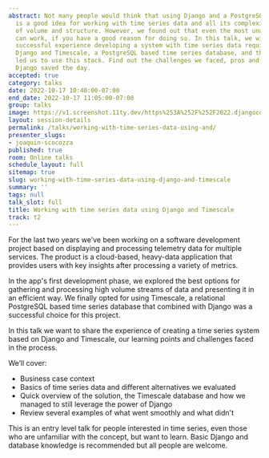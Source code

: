 ```yaml
---
abstract: Not many people would think that using Django and a PostgreSQL database
  is a good idea for working with time series data and all its complexity in terms
  of volume and structure. However, we found out that even the most unusual choices
  can work, if you have a good reason for doing so. In this talk, we will share our
  successful experience developing a system with time series data requirements using
  Django and Timescale, a PostgreSQL based time series database, and the reasons that
  led us to use this stack. Find out the challenges we faced, pros and cons, and how
  Django saved the day.
accepted: true
category: talks
date: 2022-10-17 10:40:00-07:00
end_date: 2022-10-17 11:05:00-07:00
group: talks
image: https://v1.screenshot.11ty.dev/https%253A%252F%252F2022.djangocon.us%252Fpresenters%252Fjoaquin-scocozza%252F
layout: session-details
permalink: /talks/working-with-time-series-data-using-and/
presenter_slugs:
- joaquin-scocozza
published: true
room: Online talks
schedule_layout: full
sitemap: true
slug: working-with-time-series-data-using-django-and-timescale
summary: ''
tags: null
talk_slot: full
title: Working with time series data using Django and Timescale
track: t2
---
```


For the last two years we’ve been working on a software development project based on displaying and processing telemetry data for multiple services. The product is a cloud-based, heavy-data application that provides users with key insights after processing a variety of metrics. 

In the app's first development phase, we explored the best options for gathering and processing high volume streams of data and presenting it in an efficient way. We finally opted for using Timescale, a relational PostgreSQL based time series database that combined with Django was a successful choice for this project. 

In this talk we want to share the experience of creating a time series system based on Django and Timescale, our learning points and challenges faced in the process.

We’ll cover:
- Business case context
- Basics of time series data and different alternatives we evaluated
- Quick overview of the solution, the Timescale database and how we managed to still leverage the power of Django
- Review several examples of what went smoothly and what didn't

This is an entry level talk for people interested in time series, even those who are unfamiliar with the concept, but want to learn. Basic Django and database knowledge is recommended but all people are welcome.
